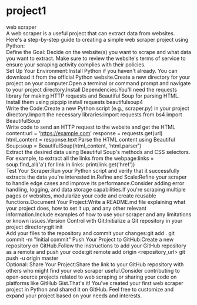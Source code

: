 # project1
web scraper
<br>
A web scraper is a useful project that can extract data from websites. 
<br>
Here's a step-by-step guide to creating a simple web scraper project using Python:
<br>
Define the Goal: Decide on the website(s) you want to scrape and what data you want to extract. Make sure to review the website's terms of service to ensure your scraping activity complies with their policies.
<br>
Set Up Your Environment:Install Python if you haven't already. You can download it from the official Python website.Create a new directory for your project on your computer.Open a terminal or command prompt and navigate to your project directory.Install Dependencies:You'll need the requests library for making HTTP requests and Beautiful Soup for parsing HTML. 
<br>
Install them using pip:pip install requests beautifulsoup4
<br>
Write the Code:Create a new Python script (e.g., scraper.py) in your project directory.Import the necessary libraries:import requests
from bs4 import BeautifulSoup
<br>
Write code to send an HTTP request to the website and get the HTML content:url = 'https://example.com'
response = requests.get(url)
html_content = response.text
Parse the HTML content using Beautiful Soup:soup = BeautifulSoup(html_content, 'html.parser')
<br>
Extract the desired data using Beautiful Soup's methods and CSS selectors. For example, to extract all the links from the webpage:links = soup.find_all('a')
for link in links:
    print(link.get('href'))
<br>
Test Your Scraper:Run your Python script and verify that it successfully extracts the data you're interested in.Refine and Scale:Refine your scraper to handle edge cases and improve its performance.Consider adding error handling, logging, and data storage capabilities.If you're scraping multiple pages or websites, modularize your code and create reusable functions.Document Your Project:Write a README.md file explaining what your project does, how to set it up, and any other relevant information.Include examples of how to use your scraper and any limitations or known issues.Version Control with Git:Initialize a Git repository in your project directory:git init
<br>
Add your files to the repository and commit your changes:git add .
git commit -m "Initial commit"
Push Your Project to GitHub:Create a new repository on GitHub.Follow the instructions to add your GitHub repository as a remote and push your code:git remote add origin <repository_url>
git push -u origin master
<br>
Optional: Share Your Project:Share the link to your GitHub repository with others who might find your web scraper useful.Consider contributing to open-source projects related to web scraping or sharing your code on platforms like GitHub Gist.That's it! You've created your first web scraper project in Python and shared it on GitHub. Feel free to customize and expand your project based on your needs and interests.
